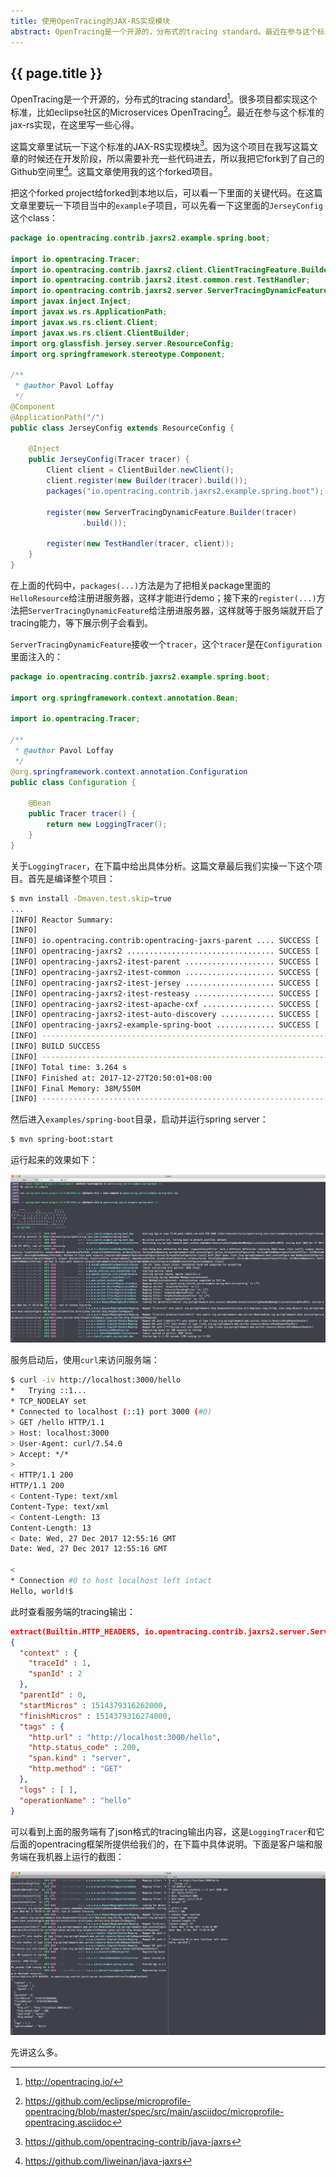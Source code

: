 ```yaml
---
title: 使用OpenTracing的JAX-RS实现模块
abstract: OpenTracing是一个开源的，分布式的tracing standard。最近在参与这个标准的jax-rs实现，在这里写一些心得。
---
```


## {{ page.title }}

OpenTracing是一个开源的，分布式的tracing standard[^spec]。很多项目都实现这个标准，比如eclipse社区的Microservices OpenTracing[^eclipse]。最近在参与这个标准的jax-rs实现，在这里写一些心得。

这篇文章里试玩一下这个标准的JAX-RS实现模块[^jaxrsimpl]。因为这个项目在我写这篇文章的时候还在开发阶段，所以需要补充一些代码进去，所以我把它fork到了自己的Github空间里[^forkedjaxrsimpl]。这篇文章使用我的这个forked项目。

[^spec]: http://opentracing.io/
[^eclipse]: https://github.com/eclipse/microprofile-opentracing/blob/master/spec/src/main/asciidoc/microprofile-opentracing.asciidoc

[^jaxrsimpl]: https://github.com/opentracing-contrib/java-jaxrs
[^forkedjaxrsimpl]: https://github.com/liweinan/java-jaxrs

把这个forked project给forked到本地以后，可以看一下里面的关键代码。在这篇文章里要玩一下项目当中的`example`子项目，可以先看一下这里面的`JerseyConfig`这个class：

```java
package io.opentracing.contrib.jaxrs2.example.spring.boot;

import io.opentracing.Tracer;
import io.opentracing.contrib.jaxrs2.client.ClientTracingFeature.Builder;
import io.opentracing.contrib.jaxrs2.itest.common.rest.TestHandler;
import io.opentracing.contrib.jaxrs2.server.ServerTracingDynamicFeature;
import javax.inject.Inject;
import javax.ws.rs.ApplicationPath;
import javax.ws.rs.client.Client;
import javax.ws.rs.client.ClientBuilder;
import org.glassfish.jersey.server.ResourceConfig;
import org.springframework.stereotype.Component;

/**
 * @author Pavol Loffay
 */
@Component
@ApplicationPath("/")
public class JerseyConfig extends ResourceConfig {

	@Inject
	public JerseyConfig(Tracer tracer) {
		Client client = ClientBuilder.newClient();
		client.register(new Builder(tracer).build());
		packages("io.opentracing.contrib.jaxrs2.example.spring.boot");

		register(new ServerTracingDynamicFeature.Builder(tracer)
				.build());

		register(new TestHandler(tracer, client));
	}
}
```

在上面的代码中，`packages(...)`方法是为了把相关package里面的`HelloResource`给注册进服务器，这样才能进行demo；接下来的`register(...)`方法把`ServerTracingDynamicFeature`给注册进服务器，这样就等于服务端就开启了tracing能力，等下展示例子会看到。

`ServerTracingDynamicFeature`接收一个`tracer`，这个`tracer`是在`Configuration`里面注入的：

```java
package io.opentracing.contrib.jaxrs2.example.spring.boot;

import org.springframework.context.annotation.Bean;

import io.opentracing.Tracer;

/**
 * @author Pavol Loffay
 */
@org.springframework.context.annotation.Configuration
public class Configuration {

	@Bean
	public Tracer tracer() {
		return new LoggingTracer();
	}
}
```

关于`LoggingTracer`，在下篇中给出具体分析。这篇文章最后我们实操一下这个项目。首先是编译整个项目：

```bash
$ mvn install -Dmaven.test.skip=true
...
[INFO] Reactor Summary:
[INFO]
[INFO] io.opentracing.contrib:opentracing-jaxrs-parent .... SUCCESS [  0.207 s]
[INFO] opentracing-jaxrs2 ................................. SUCCESS [  0.679 s]
[INFO] opentracing-jaxrs2-itest-parent .................... SUCCESS [  0.006 s]
[INFO] opentracing-jaxrs2-itest-common .................... SUCCESS [  0.099 s]
[INFO] opentracing-jaxrs2-itest-jersey .................... SUCCESS [  0.126 s]
[INFO] opentracing-jaxrs2-itest-resteasy .................. SUCCESS [  0.107 s]
[INFO] opentracing-jaxrs2-itest-apache-cxf ................ SUCCESS [  0.064 s]
[INFO] opentracing-jaxrs2-itest-auto-discovery ............ SUCCESS [  0.770 s]
[INFO] opentracing-jaxrs2-example-spring-boot ............. SUCCESS [  0.953 s]
[INFO] ------------------------------------------------------------------------
[INFO] BUILD SUCCESS
[INFO] ------------------------------------------------------------------------
[INFO] Total time: 3.264 s
[INFO] Finished at: 2017-12-27T20:50:01+08:00
[INFO] Final Memory: 38M/550M
[INFO] ------------------------------------------------------------------------
```

然后进入`examples/spring-boot`目录，启动并运行spring server：

```bash
$ mvn spring-boot:start
```

运行起来的效果如下：

![](https://raw.githubusercontent.com/liweinan/blogpicbackup/master/data/ScreenSnapz1253.png)

服务启动后，使用`curl`来访问服务端：

```bash
$ curl -iv http://localhost:3000/hello
*   Trying ::1...
* TCP_NODELAY set
* Connected to localhost (::1) port 3000 (#0)
> GET /hello HTTP/1.1
> Host: localhost:3000
> User-Agent: curl/7.54.0
> Accept: */*
>
< HTTP/1.1 200
HTTP/1.1 200
< Content-Type: text/xml
Content-Type: text/xml
< Content-Length: 13
Content-Length: 13
< Date: Wed, 27 Dec 2017 12:55:16 GMT
Date: Wed, 27 Dec 2017 12:55:16 GMT

<
* Connection #0 to host localhost left intact
Hello, world!$
```

此时查看服务端的tracing输出：

```json
extract(Builtin.HTTP_HEADERS, io.opentracing.contrib.jaxrs2.server.ServerHeadersExtractTextMap@280ba5f0)
{
  "context" : {
    "traceId" : 1,
    "spanId" : 2
  },
  "parentId" : 0,
  "startMicros" : 1514379316262000,
  "finishMicros" : 1514379316274000,
  "tags" : {
    "http.url" : "http://localhost:3000/hello",
    "http.status_code" : 200,
    "span.kind" : "server",
    "http.method" : "GET"
  },
  "logs" : [ ],
  "operationName" : "hello"
}
```

可以看到上面的服务端有了json格式的tracing输出内容，这是`LoggingTracer`和它后面的opentracing框架所提供给我们的，在下篇中具体说明。下面是客户端和服务端在我机器上运行的截图：

![](https://raw.githubusercontent.com/liweinan/blogpicbackup/master/data/ScreenSnapz1254.png)

先讲这么多。






